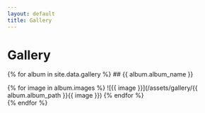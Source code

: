 ```yaml
---
layout: default
title: Gallery
---
```


# Gallery

{% for album in site.data.gallery %}
    ## {{ album.album_name }}
    <div class="album">
        {% for image in album.images %}
            ![{{ image }}](/assets/gallery/{{ album.album_path }}{{ image }})
        {% endfor %}
    </div>
{% endfor %}
